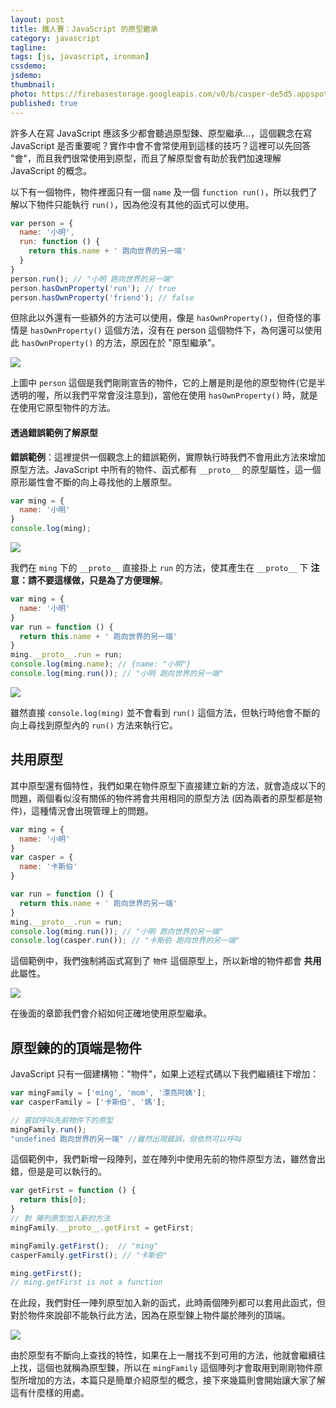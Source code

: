 ```yaml
---
layout: post
title: 鐵人賽：JavaScript 的原型繼承
category: javascript
tagline:
tags: [js, javascript, ironman]
cssdemo:
jsdemo:
thumbnail:
photo: https://firebasestorage.googleapis.com/v0/b/casper-de5d5.appspot.com/o/images%2Fblog%2F201712%2F18_ironman_c14_2.jpg?alt=media&token=d880e22d-0931-471c-a0cb-ccc587f8ea7e
published: true
---
```


許多人在寫 JavaScript 應該多少都會聽過原型鍊、原型繼承...，這個觀念在寫 JavaScript 是否重要呢？實作中會不會常使用到這樣的技巧？這裡可以先回答 "會"，而且我們很常使用到原型，而且了解原型會有助於我們加速理解 JavaScript 的概念。

以下有一個物件，物件裡面只有一個 `name` 及一個 `function run()`，所以我們了解以下物件只能執行 `run()`，因為他沒有其他的函式可以使用。

```js
var person = {
  name: '小明',
  run: function () {
    return this.name + ' 跑向世界的另一端'
  }
}
person.run(); // "小明 跑向世界的另一端"
person.hasOwnProperty('run'); // true
person.hasOwnProperty('friend'); // false
```

但除此以外還有一些額外的方法可以使用，像是 `hasOwnProperty()`，但奇怪的事情是 `hasOwnProperty()` 這個方法，沒有在 person 這個物件下，為何還可以使用此 `hasOwnProperty()` 的方法，原因在於 "原型繼承"。

![](https://firebasestorage.googleapis.com/v0/b/casper-de5d5.appspot.com/o/images%2Fblog%2F201712%2F18_ironman_c14_1.jpg?alt=media&token=934dd4b5-494b-464c-9463-f45cc5f034bb)

上圖中 `person` 這個是我們剛剛宣告的物件，它的上層是則是他的原型物件(它是半透明的喔，所以我們平常會沒注意到)，當他在使用 `hasOwnProperty()` 時，就是在使用它原型物件的方法。

#### 透過錯誤範例了解原型

**錯誤範例**：這裡提供一個觀念上的錯誤範例，實際執行時我們不會用此方法來增加原型方法。JavaScript 中所有的物件、函式都有 `__proto__` 的原型屬性，這一個原形屬性會不斷的向上尋找他的上層原型。

```js
var ming = {
  name: '小明'
}
console.log(ming);
```

![](https://firebasestorage.googleapis.com/v0/b/casper-de5d5.appspot.com/o/images%2Fblog%2F201712%2FCEE32FA8-B533-4189-8E50-B61D83FA709A.png?alt=media&token=91ceb969-30ac-4567-a3f8-623029c1eb4a)

我們在 `ming` 下的 `__proto__` 直接掛上 `run` 的方法，使其產生在 `__proto__` 下 **注意：請不要這樣做，只是為了方便理解**。 
```js
var ming = {
  name: '小明'
}
var run = function () {
  return this.name + ' 跑向世界的另一端'
}
ming.__proto__.run = run;
console.log(ming.name); // {name: "小明"}
console.log(ming.run()); // "小明 跑向世界的另一端"
```

![](https://firebasestorage.googleapis.com/v0/b/casper-de5d5.appspot.com/o/images%2Fblog%2F201712%2FEC9D6B41-AAED-4697-AAB5-263FCC075BC5.png?alt=media&token=56953efd-7fbd-4ff4-bea3-1e143075c6b3)

雖然直接 `console.log(ming)` 並不會看到 `run()` 這個方法，但執行時他會不斷的向上尋找到原型內的 `run()` 方法來執行它。

## 共用原型

其中原型還有個特性，我們如果在物件原型下直接建立新的方法，就會造成以下的問題，兩個看似沒有關係的物件將會共用相同的原型方法 (因為兩者的原型都是物件)，這種情況會出現管理上的問題。

```js
var ming = {
  name: '小明'
}
var casper = {
  name: '卡斯伯'
}

var run = function () {
  return this.name + ' 跑向世界的另一端'
}
ming.__proto__.run = run;
console.log(ming.run()); // "小明 跑向世界的另一端"
console.log(casper.run()); // "卡斯伯 跑向世界的另一端"
```

這個範例中，我們強制將函式寫到了 `物件` 這個原型上，所以新增的物件都會 **共用** 此屬性。

![](https://firebasestorage.googleapis.com/v0/b/casper-de5d5.appspot.com/o/images%2Fblog%2F201712%2F18_ironman_c14_2.jpg?alt=media&token=d880e22d-0931-471c-a0cb-ccc587f8ea7e)

在後面的章節我們會介紹如何正確地使用原型繼承。

## 原型鍊的的頂端是物件

JavaScript 只有一個建構物："物件"，如果上述程式碼以下我們繼續往下增加：

```js
var mingFamily = ['ming', 'mom', '漂亮阿姨'];
var casperFamily = ['卡斯伯', '媽'];

// 嘗試呼叫先前物件下的原型
mingFamily.run();
"undefined 跑向世界的另一端" //雖然出現錯誤，但依然可以呼叫
```
這個範例中，我們新增一段陣列，並在陣列中使用先前的物件原型方法，雖然會出錯，但是是可以執行的。

```js
var getFirst = function () {
  return this[0];
}
// 對 陣列原型加入新的方法
mingFamily.__proto__.getFirst = getFirst;

mingFamily.getFirst();  // "ming"
casperFamily.getFirst(); // "卡斯伯"

ming.getFirst();
// ming.getFirst is not a function
```
在此段，我們對任一陣列原型加入新的函式，此時兩個陣列都可以套用此函式，但對於物件來說卻不能執行此方法，因為在原型鍊上物件屬於陣列的頂端。

![](https://firebasestorage.googleapis.com/v0/b/casper-de5d5.appspot.com/o/images%2Fblog%2F201712%2F18_ironman_c14_3.jpg?alt=media&token=9ab2ad7a-ad01-4fc4-85f6-5710f70492ca)

由於原型有不斷向上查找的特性，如果在上一層找不到可用的方法，他就會繼續往上找，這個也就稱為原型鍊，所以在 `mingFamily` 這個陣列才會取用到剛剛物件原型所增加的方法，本篇只是簡單介紹原型的概念，接下來幾篇則會開始讓大家了解這有什麼樣的用處。
